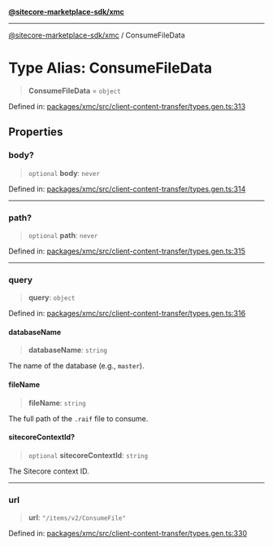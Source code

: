 [**@sitecore-marketplace-sdk/xmc**](../README.md)

***

[@sitecore-marketplace-sdk/xmc](../README.md) / ConsumeFileData

# Type Alias: ConsumeFileData

> **ConsumeFileData** = `object`

Defined in: [packages/xmc/src/client-content-transfer/types.gen.ts:313](https://github.com/Sitecore/sitecore-marketplace-sdk/blob/e87783cce9f115393973a45e109d17b99bf1df7e/packages/xmc/src/client-content-transfer/types.gen.ts#L313)

## Properties

### body?

> `optional` **body**: `never`

Defined in: [packages/xmc/src/client-content-transfer/types.gen.ts:314](https://github.com/Sitecore/sitecore-marketplace-sdk/blob/e87783cce9f115393973a45e109d17b99bf1df7e/packages/xmc/src/client-content-transfer/types.gen.ts#L314)

***

### path?

> `optional` **path**: `never`

Defined in: [packages/xmc/src/client-content-transfer/types.gen.ts:315](https://github.com/Sitecore/sitecore-marketplace-sdk/blob/e87783cce9f115393973a45e109d17b99bf1df7e/packages/xmc/src/client-content-transfer/types.gen.ts#L315)

***

### query

> **query**: `object`

Defined in: [packages/xmc/src/client-content-transfer/types.gen.ts:316](https://github.com/Sitecore/sitecore-marketplace-sdk/blob/e87783cce9f115393973a45e109d17b99bf1df7e/packages/xmc/src/client-content-transfer/types.gen.ts#L316)

#### databaseName

> **databaseName**: `string`

The name of the database (e.g., `master`).

#### fileName

> **fileName**: `string`

The full path of the `.raif` file to consume.

#### sitecoreContextId?

> `optional` **sitecoreContextId**: `string`

The Sitecore context ID.

***

### url

> **url**: `"/items/v2/ConsumeFile"`

Defined in: [packages/xmc/src/client-content-transfer/types.gen.ts:330](https://github.com/Sitecore/sitecore-marketplace-sdk/blob/e87783cce9f115393973a45e109d17b99bf1df7e/packages/xmc/src/client-content-transfer/types.gen.ts#L330)
